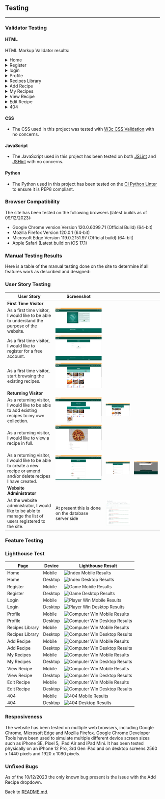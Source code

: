 ## Testing
---
### Validator Testing
#### HTML
HTML Markup Validator results:

<details>
<summary>Home</summary>

Identified an issue where by a section tag was causing an error on the base template containing the nav bar, footer and flash messages. Changing this to a div tag resolved the error and resulted in no further warnings or errors.
![Home](documentation/testing/html/home_html.png)

</details>

<details>
<summary>Register</summary>

![Register](documentation/testing/html/register_html.png)

</details>

<details>
<summary>login</summary>

![Login](documentation/testing/html/login_html.png)

</details>

<details>
<summary>Profile</summary>

Identified that the ```alt``` tag was missing from the ```img``` attribute, this was easily rectified. The Profile page is failing the W3C check as it wasn't able to  conduct the check with a user logged in, causing a 500 error. However, a direct code input validation, higlighted an erent ```i``` and  ```/div```.
![Profile](documentation/testing/html/profile_html.png)

</details>

<details>
<summary>Recipes Library</summary>

Identified that the ```alt``` tag was missing from the ```img``` attribute, this was easily rectified.
![Recipes Library](documentation/testing/html/recipes_library_html.png)

</details>

<details>
<summary>Add Recipe</summary>

Identified two errors on the page, both in relation to the drop down menu for the category functions. Attempts to rectify this issue resulted in further errors. I've tested that the dropdown works as it should so the errors remain at present.
![Add Recipe](documentation/testing/html/add_recipe_html.png)

</details>

<details>
<summary>My Recipes</summary>

![My Recipes](documentation/testing/html/my_recipes_html.png)

</details>

<details>
<summary>View Recipe</summary>

Identified that the ```alt``` tag was missing from the ```img``` attribute, this was easily rectified. 
![View Recipe](documentation/testing/html/view_recipe_html.png)

</details>

<details>
<summary>Edit Recipe</summary>

![Edit Recipe](documentation/testing/html/edit_recipe_html.png)

</details>

<details>
<summary>404</summary>

Due to the nature of the 404 error, I was unable to submit this through the URL check on W3C. However, I did submit the code via direct code input, and aside from the issues with the Jinja code and a trailing ```/``` on the font awesome link, there are no issues identified.
![404](documentation/testing/html/404_html.png)

</details>



#### CSS
- The CSS used in this project was tested with [W3c CSS Validation](https://jigsaw.w3.org/css-validator/#validate_by_input) with no concerns.


#### JavaScript
- The JavaScript used in this project has been tested on both [JSLint](https://www.jslint.com/) and [JSHint](https://jshint.com/) with no concerns.

#### Python
- The Python used in this project has been tested on the [CI Python Linter](https://pep8ci.herokuapp.com/) to ensure it is PEP8 compliant.

### Browser Compatibility
The site has been tested on the following browsers (latest builds as of 09/12/2023):
- Google Chrome version Version 120.0.6099.71 (Official Build) (64-bit)
- Mozilla Firefox Version 120.0.1 (64-bit)
- Microsoft Edge Version 119.0.2151.97 (Official build) (64-bit)
- Apple Safari (Latest build on iOS 17.1)

### Manual Testing Results
Here is a table of the manual testing done on the site to determine if all features work as described and designed:

### User Story Testing
|User Story|Screenshot|||
|---|---|---|---|
|**First Time Visitor**|
|As a first time visitor, I would like to be able to understand the purpose of the website.|![Home page](documentation/screenshots/home_screenshot.png)|||
|As a first time visitor, I would like to register for a free account.|![Registration page](documentation/screenshots/register_screenshot.png)|||
|As a first time visitor, start browsing the existing recipes.|![Recipe Library page](documentation/screenshots/recipes_library_screenshot.png)|||
|**Returning Visitor**|
|As a returning visitor, I would like to be able to add existing recipes to my own collection.|![Profile page](documentation/screenshots/profile_screenshot.png)|![Recipe Library page](documentation/screenshots/recipes_library_screenshot.png)||
|As a returning visitor, I would like to view a recipe in full.|![View Recipe page](documentation/screenshots/view_recipe_screenshot.png)|||
|As a returning visitor, I would like to be able to create a new recipe or amend and/or delete recipes I have created.|![Submit Recipe page](documentation/screenshots/submit_recipe_screenshot.png)|![Edit Recipe page](documentation/screenshots/edit_recipe_screenshot.png)|![Delete Recipe prompt](documentation/screenshots/delete_recipe_prompt.png)|
|**Website Administrator**|
|As the website administrator, I would like to be able to manage the list of users registered to the site.|At present this is done on the database server side|![Image of user screen on db](documentation/screenshots/database_user_management.png)||

### Feature Testing

### Lighthouse Test
|Page|Device|Lighthouse Result|
|---|---|---|
|Home|Mobile|![Index Mobile Results](documentation/lighthouse/index_mobile.png)|
|Home|Desktop|![Index Desktop Results](documentation/lighthouse/index_desktop.png)|
|Register|Mobile|![Game Mobile Results](documentation/lighthouse/game_mobile.png)|
|Register|Desktop|![Game Desktop Results](documentation/lighthouse/game_desktop.png)|
|Login|Mobile|![Player Win Mobile Results](documentation/lighthouse/player_win_mobile.png)|
|Login|Desktop|![Player Win Desktop Results](documentation/lighthouse/player_win_desktop.png)|
|Profile|Mobile|![Computer Win Mobile Results](documentation/lighthouse/computer_win_mobile.png)|
|Profile|Desktop|![Computer Win Desktop Results](documentation/lighthouse/computer_win_desktop.png)|
|Recipes Library|Mobile|![Computer Win Mobile Results](documentation/lighthouse/computer_win_mobile.png)|
|Recipes Library|Desktop|![Computer Win Desktop Results](documentation/lighthouse/computer_win_desktop.png)|
|Add Recipe|Mobile|![Computer Win Mobile Results](documentation/lighthouse/computer_win_mobile.png)|
|Add Recipe|Desktop|![Computer Win Desktop Results](documentation/lighthouse/computer_win_desktop.png)|
|My Recipes|Mobile|![Computer Win Mobile Results](documentation/lighthouse/computer_win_mobile.png)|
|My Recipes|Desktop|![Computer Win Desktop Results](documentation/lighthouse/computer_win_desktop.png)|
|View Recipe|Mobile|![Computer Win Mobile Results](documentation/lighthouse/computer_win_mobile.png)|
|View Recipe|Desktop|![Computer Win Desktop Results](documentation/lighthouse/computer_win_desktop.png)|
|Edit Recipe|Mobile|![Computer Win Mobile Results](documentation/lighthouse/computer_win_mobile.png)|
|Edit Recipe|Desktop|![Computer Win Desktop Results](documentation/lighthouse/computer_win_desktop.png)|
|404|Mobile|![404 Mobile Results](documentation/lighthouse/404_mobile.png)|
|404|Desktop|![404 Desktop Results](documentation/lighthouse/404_desktop.png)|

### Resposiveness
The website has been tested on multiple web browsers, including Google Chrome, Microsoft Edge and Mozilla Firefox. Google Chrome Developer Tools have been used to simulate multiple different device screen sizes such as iPhone SE, Pixel 5, iPad Air and iPad Mini. It has been tested physically on an iPhone 12 Pro, 3rd Gen iPad and on desktop screens 2560 x 1440 pixels and 1920 x 1080 pixels.

### Unfixed Bugs
As of the 10/12/2023 the only known bug present is the issue with the Add Recipe dropdown.

Back to [README.md](README.md).